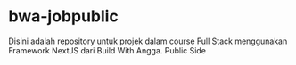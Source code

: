 # bwa-jobpublic
Disini adalah repository untuk projek dalam course Full Stack menggunakan Framework NextJS dari Build With Angga. Public Side
